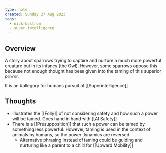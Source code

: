 ```yaml
---
type: note
created: Sunday 27 Aug 2023
tags:
  - nick-bostrom
  - super-intelligence
---
```

## Overview
A story about sparrows trying to capture and nurture a much more powerful creature but in its infancy (the Owl). However, some sparrows oppose this because not enough thought has been given into the taming of this superior power.

It is an #allegory for humans pursuit of [[Superintelligence]]
## Thoughts
- Illustrates the [[Folly]] of not considering safety and how such a power will be tamed. Goes hand in hand with [[AI Safety]]
- There is a [[Presupposition]] that such a power can be tamed by something less powerful. However, taming is used in the context of animals by humans, so the power dynamics are reversed. 
	- Alternative phrasing instead of taming could be guiding and nurturing like a parent to a child for [[Upward Mobility]]